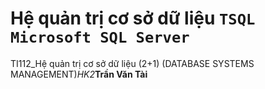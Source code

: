 # Hệ quản trị cơ sở dữ liệu `TSQL` `Microsoft SQL Server`
TI112_Hệ quản trị cơ sở dữ liệu (2+1) (DATABASE SYSTEMS MANAGEMENT)_HK2_**Trần Văn Tài**
